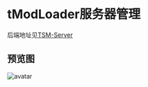 # tModLoader服务器管理
后端地址见[TSM-Server](https://github.com/yishuiwang/TSM-Server)
## 预览图

![avatar](https://tuchuang.blob.core.windows.net/newcontainer/2022-09-17_20-41.png)

